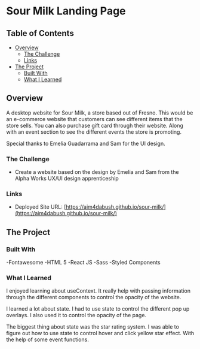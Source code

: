 # Sour Milk Landing Page

## Table of Contents

- [Overview](#overview)
  - [The Challenge](#the-challenge)
  - [Links](#links)
- [The Project](#the-project)
  - [Built With](#built-with)
  - [What I Learned](#what-i-learned)

## Overview

A desktop website for Sour Milk, a store based out of Fresno. This would be an e-commerce website that customers can see different items that the store sells. You can also purchase gift card through their website. Along with an event section to see the different events the store is promoting.

Special thanks to Emelia Guadarrama and Sam for the UI design.

### The Challenge

- Create a website based on the design by Emelia and Sam from the Alpha Works UX/UI design apprenticeship

### Links

- Deployed Site URL: [https://aim4dabush.github.io/sour-milk/](https://aim4dabush.github.io/sour-milk/)

## The Project

### Built With

-Fontawesome
-HTML 5
-React JS
-Sass
-Styled Components

### What I Learned

I enjoyed learning about useContext. It really help with passing information through the different components to control the opacity of the website.

I learned a lot about state. I had to use state to control the different pop up overlays. I also used it to control the opacity of the page.

The biggest thing about state was the star rating system. I was able to figure out how to use state to control hover and click yellow star effect. With the help of some event functions.
